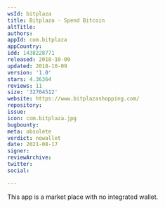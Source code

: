 ```yaml
---
wsId: bitplaza
title: Bitplaza - Spend Bitcoin
altTitle: 
authors: 
appId: com.bitplaza
appCountry: 
idd: 1438228771
released: 2018-10-09
updated: 2018-10-09
version: '1.0'
stars: 4.36364
reviews: 11
size: '32704512'
website: https://www.bitplazashopping.com/
repository: 
issue: 
icon: com.bitplaza.jpg
bugbounty: 
meta: obsolete
verdict: nowallet
date: 2021-08-17
signer: 
reviewArchive: 
twitter: 
social: 

---
```


This app is a market place with no integrated wallet.
